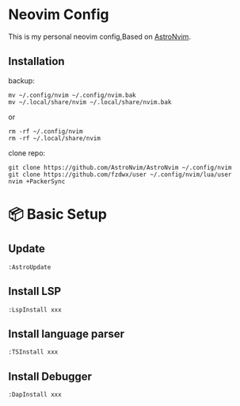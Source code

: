 # Neovim Config

This is my personal neovim config,Based on [AstroNvim](https://github.com/AstroNvim/AstroNvim).

## Installation

backup:

```shell
mv ~/.config/nvim ~/.config/nvim.bak
mv ~/.local/share/nvim ~/.local/share/nvim.bak
```

or

```shell
rm -rf ~/.config/nvim
rm -rf ~/.local/share/nvim
```

clone repo:

```shell
git clone https://github.com/AstroNvim/AstroNvim ~/.config/nvim
git clone https://github.com/fzdwx/user ~/.config/nvim/lua/user
nvim +PackerSync
```

# :package: Basic Setup

## Update

```shell
:AstroUpdate
```

## Install LSP

```shell
:LspInstall xxx
```

## Install language parser

```shell
:TSInstall xxx
```

## Install Debugger

```shell
:DapInstall xxx
```